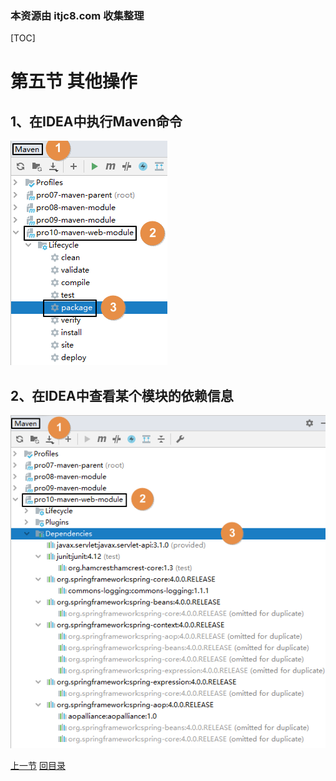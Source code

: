 ### 本资源由 itjc8.com 收集整理
[TOC]

# 第五节 其他操作



## 1、在IDEA中执行Maven命令

![images](images/img040.png)



## 2、在IDEA中查看某个模块的依赖信息

![images](images/img041.png)



[上一节](verse04.html) [回目录](index.html)